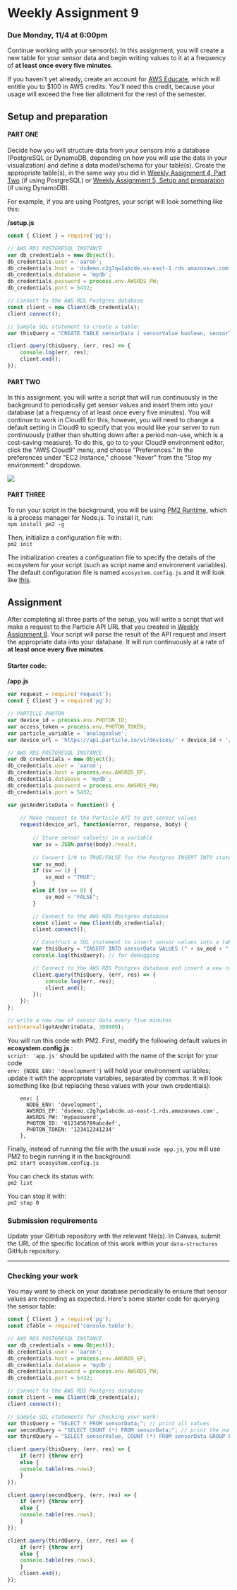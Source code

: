 # Weekly Assignment 9

### Due Monday, 11/4 at 6:00pm

Continue working with your sensor(s). In this assignment, you will create a new table for your sensor data and begin writing values to it at a frequency of **at least once every five minutes**. 

If you haven't yet already, create an account for [AWS Educate](https://aws.amazon.com/education/awseducate/), which will entitle you to $100 in AWS credits. You'll need this credit, because your usage will exceed the free tier allotment for the rest of the semester. 

## Setup and preparation

#### PART ONE

Decide how you will structure data from your sensors into a database (PostgreSQL or DynamoDB, depending on how you will use the data in your visualization) and define a data model/schema for your table(s). Create the appropriate table(s), in the same way you did in [Weekly Assignment 4, Part Two](https://github.com/visualizedata/data-structures/blob/master/weekly_assignment_04.md) (if using PostgreSQL) or [Weekly Assignment 5, Setup and preparation](https://github.com/visualizedata/data-structures/blob/master/weekly_assignment_05.md) (if using DynamoDB). 

For example, if you are using Postgres, your script will look something like this:  

**/setup.js**

```javascript 
const { Client } = require('pg');

// AWS RDS POSTGRESQL INSTANCE
var db_credentials = new Object();
db_credentials.user = 'aaron';
db_credentials.host = 'dsdemo.c2g7qw1abcde.us-east-1.rds.amazonaws.com';
db_credentials.database = 'mydb';
db_credentials.password = process.env.AWSRDS_PW;
db_credentials.port = 5432;

// Connect to the AWS RDS Postgres database
const client = new Client(db_credentials);
client.connect();

// Sample SQL statement to create a table: 
var thisQuery = "CREATE TABLE sensorData ( sensorValue boolean, sensorTime timestamp DEFAULT current_timestamp );";

client.query(thisQuery, (err, res) => {
    console.log(err, res);
    client.end();
});
```

#### PART TWO

In this assignment, you will write a script that will run continuously in the background to periodically get sensor values and insert them into your database (at a frequency of at least once every five minutes). You will continue to work in Cloud9 for this, however, you will need to change a default setting in Cloud9 to specify that you would like your server to run continuously (rather than shutting down after a period non-use, which is a cost-saving measure). To do this, go to to your Cloud9 environment editor, click the "AWS Cloud9" menu, and choose "Preferences." In the preferences under "EC2 Instance," choose "Never" from the "Stop my environment:" dropdown. 

![](https://github.com/visualizedata/data-structures/raw/master/weekly_assignment_09/week10screenshot.jpeg)

#### PART THREE

To run your script in the background, you will be using [PM2 Runtime](https://pm2.keymetrics.io/docs/usage/pm2-doc-single-page/), which is a process manager for Node.js. To install it, run:  
`npm install pm2 -g`

Then, initialize a configuration file with:  
`pm2 init`

The initialization creates a configuration file to specify the details of the ecosystem for your script (such as script name and environment variables). The default configuration file is named `ecosystem.config.js` and it will look like [this](https://github.com/visualizedata/data-structures/blob/master/weekly_assignment_09/ecosystem.config.js). 

## Assignment 

After completing all three parts of the setup, you will write a script that will make a request to the Particle API URL that you created in [Weekly Assignment 8](https://github.com/visualizedata/data-structures/tree/master/weekly_assignment_08). Your script will parse the result of the API request and insert the appropriate data into your database.  It will run continuously at a rate of **at least once every five minutes**. 

#### Starter code:   

**/app.js**

```javascript  
var request = require('request');
const { Client } = require('pg');

// PARTICLE PHOTON
var device_id = process.env.PHOTON_ID;
var access_token = process.env.PHOTON_TOKEN;
var particle_variable = 'analogvalue';
var device_url = 'https://api.particle.io/v1/devices/' + device_id + '/' + particle_variable + '?access_token=' + access_token;

// AWS RDS POSTGRESQL INSTANCE
var db_credentials = new Object();
db_credentials.user = 'aaron';
db_credentials.host = process.env.AWSRDS_EP;
db_credentials.database = 'mydb';
db_credentials.password = process.env.AWSRDS_PW;
db_credentials.port = 5432;

var getAndWriteData = function() {
    
    // Make request to the Particle API to get sensor values
    request(device_url, function(error, response, body) {
        
        // Store sensor value(s) in a variable
        var sv = JSON.parse(body).result;
        
        // Convert 1/0 to TRUE/FALSE for the Postgres INSERT INTO statement
        var sv_mod; 
        if (sv == 1) {
            sv_mod = "TRUE";
        }
        else if (sv == 0) {
            sv_mod = "FALSE";
        }

        // Connect to the AWS RDS Postgres database
        const client = new Client(db_credentials);
        client.connect();

        // Construct a SQL statement to insert sensor values into a table
        var thisQuery = "INSERT INTO sensorData VALUES (" + sv_mod + ", DEFAULT);";
        console.log(thisQuery); // for debugging

        // Connect to the AWS RDS Postgres database and insert a new row of sensor values
        client.query(thisQuery, (err, res) => {
            console.log(err, res);
            client.end();
        });
    });
};

// write a new row of sensor data every five minutes
setInterval(getAndWriteData, 300000);
```

You will run this code with PM2. First, modify the following default values in **ecosystem.config.js** :  
`script: 'app.js'` should be updated with the name of the script for your code  
`env: {NODE_ENV: 'development'}` will hold your environment variables; update it with the appropriate variables, separated by commas. It will look something like (but replacing these values with your own credentials):    

```
    env: {
      NODE_ENV: 'development',
      AWSRDS_EP: 'dsdemo.c2g7qw1abcde.us-east-1.rds.amazonaws.com',
      AWSRDS_PW: 'mypassword',
      PHOTON_ID: '0123456789abcdef',
      PHOTON_TOKEN: '123412341234'
    },
```

Finally, instead of running the file with the usual `node app.js`, you will use PM2 to begin running it in the background:  
`pm2 start ecosystem.config.js`

You can check its status with:  
`pm2 list`

You can stop it with:  
`pm2 stop 0`

### Submission requirements

Update your GitHub repository with the relevant file(s). In Canvas, submit the URL of the specific location of this work within your `data-structures` GitHub repository.

---

### Checking your work

You may want to check on your database periodically to ensure that sensor values are recording as expected. Here's some starter code for querying the sensor table: 

```javascript
const { Client } = require('pg');
const cTable = require('console.table');

// AWS RDS POSTGRESQL INSTANCE
var db_credentials = new Object();
db_credentials.user = 'aaron';
db_credentials.host = process.env.AWSRDS_EP;
db_credentials.database = 'mydb';
db_credentials.password = process.env.AWSRDS_PW;
db_credentials.port = 5432;

// Connect to the AWS RDS Postgres database
const client = new Client(db_credentials);
client.connect();

// Sample SQL statements for checking your work: 
var thisQuery = "SELECT * FROM sensorData;"; // print all values
var secondQuery = "SELECT COUNT (*) FROM sensorData;"; // print the number of rows
var thirdQuery = "SELECT sensorValue, COUNT (*) FROM sensorData GROUP BY sensorValue;"; // print the number of rows for each sensorValue

client.query(thisQuery, (err, res) => {
    if (err) {throw err}
    else {
    console.table(res.rows);
    }
});

client.query(secondQuery, (err, res) => {
    if (err) {throw err}
    else {
    console.table(res.rows);
    }
});

client.query(thirdQuery, (err, res) => {
    if (err) {throw err}
    else {
    console.table(res.rows);
    }
    client.end();
});
```
